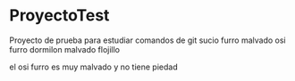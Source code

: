 # ProyectoTest
Proyecto de prueba para estudiar comandos de git
sucio furro
malvado 
osi furro
dormilon 
malvado
flojillo

el osi furro es muy malvado y no tiene piedad 
